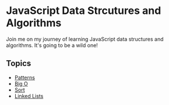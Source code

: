 # JavaScript Data Strcutures and Algorithms

Join me on my journey of learning JavaScript data structures and algorithms. It's going to be a wild one!

## Topics
- [Patterns](patterns.md)
- [Big O](big-o.md)
- [Sort](sort.md)
- [Linked Lists](linked-lists.md)